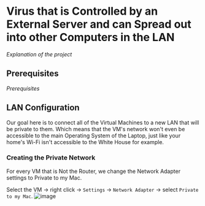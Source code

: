 # Virus that is Controlled by an External Server and can Spread out into other Computers in the LAN
*Explanation of the project*

## Prerequisites
*Prerequisites*

## LAN Configuration
Our goal here is to connect all of the Virtual Machines to a new LAN that will be private to them. Which means that the VM's network won't even be accessible to the main Operating System of the Laptop, just like your home's Wi-Fi isn't accessible to the White House for example.

### Creating the Private Network
For every VM that is Not the Router, we change the Network Adapter settings to Private to my Mac.

Select the VM -> right click -> `Settings` -> `Network Adapter` -> select `Private to my Mac`.
![image](https://github.com/OmriPy/Virus/assets/110406612/d0eae992-d58b-4404-b454-feef359d2ada)
